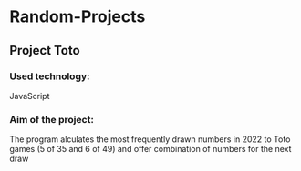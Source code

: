 # Random-Projects

## Project Toto 

### Used technology: 
JavaScript

### Aim of the project:
The program alculates the most frequently drawn numbers in 2022 to Toto games (5 of 35 and 6 of 49) and offer combination of numbers for the next draw
